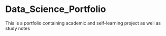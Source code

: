 # Data_Science_Portfolio
This is a portfolio containing academic and self-learning project as well as study notes
